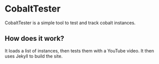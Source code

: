 # CobaltTester
CobaltTester is a simple tool to test and track cobalt instances.

## How does it work?
It loads a list of instances, then tests them with a YouTube video. It then uses Jekyll to build the site.